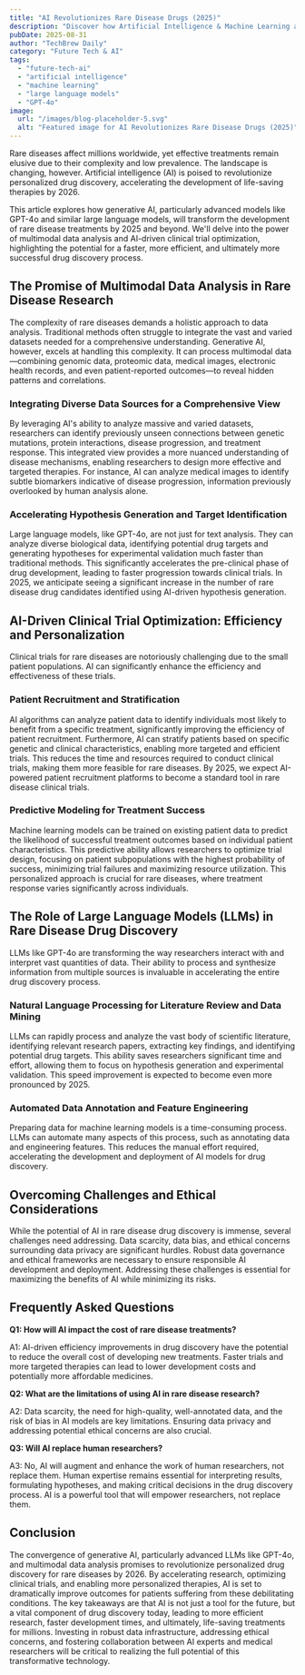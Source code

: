 ```yaml
---
title: "AI Revolutionizes Rare Disease Drugs (2025)"
description: "Discover how Artificial Intelligence & Machine Learning are accelerating personalized drug discovery for rare diseases by 2026. Learn about multimodal data analysis & AI-driven clinical trial optimization. Read now!"
pubDate: 2025-08-31
author: "TechBrew Daily"
category: "Future Tech & AI"
tags:
  - "future-tech-ai"
  - "artificial intelligence"
  - "machine learning"
  - "large language models"
  - "GPT-4o"
image:
  url: "/images/blog-placeholder-5.svg"
  alt: "Featured image for AI Revolutionizes Rare Disease Drugs (2025)"
---
```


Rare diseases affect millions worldwide, yet effective treatments remain elusive due to their complexity and low prevalence.  The landscape is changing, however.  Artificial intelligence (AI) is poised to revolutionize personalized drug discovery, accelerating the development of life-saving therapies by 2026.


This article explores how generative AI, particularly advanced models like GPT-4o and similar large language models, will transform the development of rare disease treatments by 2025 and beyond.  We'll delve into the power of multimodal data analysis and AI-driven clinical trial optimization, highlighting the potential for a faster, more efficient, and ultimately more successful drug discovery process.

## The Promise of Multimodal Data Analysis in Rare Disease Research

The complexity of rare diseases demands a holistic approach to data analysis.  Traditional methods often struggle to integrate the vast and varied datasets needed for a comprehensive understanding.  Generative AI, however, excels at handling this complexity.  It can process multimodal data—combining genomic data, proteomic data, medical images, electronic health records, and even patient-reported outcomes—to reveal hidden patterns and correlations.

### Integrating Diverse Data Sources for a Comprehensive View

By leveraging AI's ability to analyze massive and varied datasets, researchers can identify previously unseen connections between genetic mutations, protein interactions, disease progression, and treatment response. This integrated view provides a more nuanced understanding of disease mechanisms, enabling researchers to design more effective and targeted therapies.  For instance, AI can analyze medical images to identify subtle biomarkers indicative of disease progression, information previously overlooked by human analysis alone.

### Accelerating Hypothesis Generation and Target Identification

Large language models, like GPT-4o, are not just for text analysis.  They can analyze diverse biological data, identifying potential drug targets and generating hypotheses for experimental validation much faster than traditional methods. This significantly accelerates the pre-clinical phase of drug development, leading to faster progression towards clinical trials.  In 2025, we anticipate seeing a significant increase in the number of rare disease drug candidates identified using AI-driven hypothesis generation.

## AI-Driven Clinical Trial Optimization: Efficiency and Personalization

Clinical trials for rare diseases are notoriously challenging due to the small patient populations.  AI can significantly enhance the efficiency and effectiveness of these trials.

### Patient Recruitment and Stratification

AI algorithms can analyze patient data to identify individuals most likely to benefit from a specific treatment, significantly improving the efficiency of patient recruitment. Furthermore, AI can stratify patients based on specific genetic and clinical characteristics, enabling more targeted and efficient trials. This reduces the time and resources required to conduct clinical trials, making them more feasible for rare diseases.  By 2025, we expect AI-powered patient recruitment platforms to become a standard tool in rare disease clinical trials.

### Predictive Modeling for Treatment Success

Machine learning models can be trained on existing patient data to predict the likelihood of successful treatment outcomes based on individual patient characteristics.  This predictive ability allows researchers to optimize trial design, focusing on patient subpopulations with the highest probability of success, minimizing trial failures and maximizing resource utilization. This personalized approach is crucial for rare diseases, where treatment response varies significantly across individuals.


## The Role of Large Language Models (LLMs) in Rare Disease Drug Discovery

LLMs like GPT-4o are transforming the way researchers interact with and interpret vast quantities of data.  Their ability to process and synthesize information from multiple sources is invaluable in accelerating the entire drug discovery process.

### Natural Language Processing for Literature Review and Data Mining

LLMs can rapidly process and analyze the vast body of scientific literature, identifying relevant research papers, extracting key findings, and identifying potential drug targets. This ability saves researchers significant time and effort, allowing them to focus on hypothesis generation and experimental validation.  This speed improvement is expected to become even more pronounced by 2025.

### Automated Data Annotation and Feature Engineering

Preparing data for machine learning models is a time-consuming process.  LLMs can automate many aspects of this process, such as annotating data and engineering features. This reduces the manual effort required, accelerating the development and deployment of AI models for drug discovery.

## Overcoming Challenges and Ethical Considerations

While the potential of AI in rare disease drug discovery is immense, several challenges need addressing.  Data scarcity, data bias, and ethical concerns surrounding data privacy are significant hurdles.  Robust data governance and ethical frameworks are necessary to ensure responsible AI development and deployment. Addressing these challenges is essential for maximizing the benefits of AI while minimizing its risks.

## Frequently Asked Questions

**Q1: How will AI impact the cost of rare disease treatments?**

A1: AI-driven efficiency improvements in drug discovery have the potential to reduce the overall cost of developing new treatments.  Faster trials and more targeted therapies can lead to lower development costs and potentially more affordable medicines.


**Q2: What are the limitations of using AI in rare disease research?**

A2:  Data scarcity, the need for high-quality, well-annotated data, and the risk of bias in AI models are key limitations. Ensuring data privacy and addressing potential ethical concerns are also crucial.


**Q3:  Will AI replace human researchers?**

A3: No, AI will augment and enhance the work of human researchers, not replace them.  Human expertise remains essential for interpreting results, formulating hypotheses, and making critical decisions in the drug discovery process.  AI is a powerful tool that will empower researchers, not replace them.

## Conclusion

The convergence of generative AI, particularly advanced LLMs like GPT-4o, and multimodal data analysis promises to revolutionize personalized drug discovery for rare diseases by 2026.  By accelerating research, optimizing clinical trials, and enabling more personalized therapies, AI is set to dramatically improve outcomes for patients suffering from these debilitating conditions.  The key takeaways are that AI is not just a tool for the future, but a vital component of drug discovery today, leading to more efficient research, faster development times, and ultimately, life-saving treatments for millions.  Investing in robust data infrastructure, addressing ethical concerns, and fostering collaboration between AI experts and medical researchers will be critical to realizing the full potential of this transformative technology.